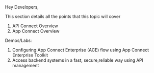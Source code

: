 Hey Developers,

This section details all the points that this topic will cover

1. API Connect Overview
2. App Connect Overview
 
Demos/Labs:

1. Configuring App Connect Enterprise (ACE) flow using App Connect Enterprise Toolkit
2. Access backend systems in a fast, secure,reliable way using API management

